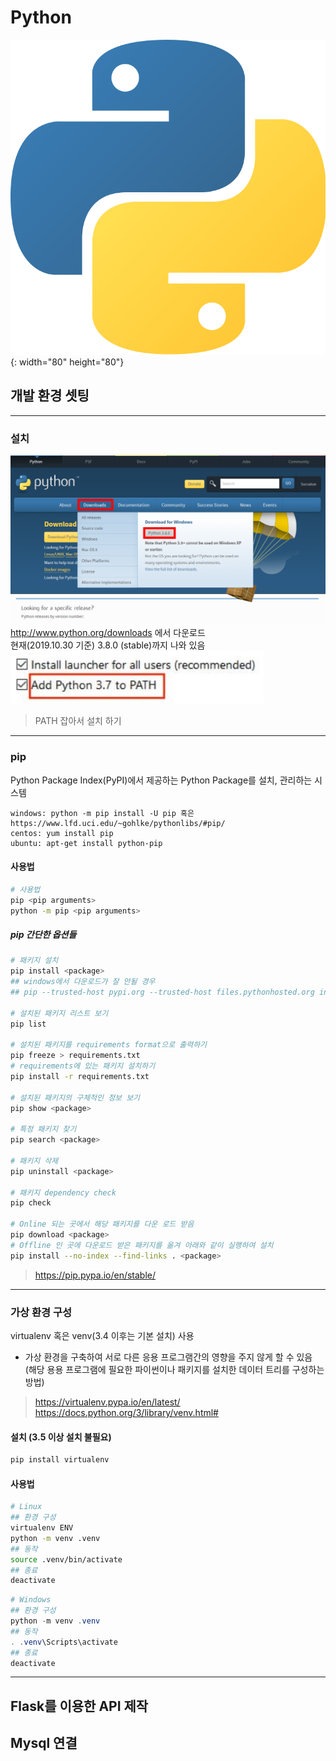 # Python
![Python기본그림](image/python.png){: width="80" height="80"}
## 개발 환경 셋팅
---
### 설치
![Python설치그림](image/python_install01.png)
http://www.python.org/downloads 에서 다운로드  
현재(2019.10.30 기준) 3.8.0 (stable)까지 나와 있음  
![Python설치그림](image/python_install02.jpg)
> PATH 잡아서 설치 하기
---

### pip
Python Package Index(PyPI)에서 제공하는 Python Package를 설치, 관리하는 시스템

```
windows: python -m pip install -U pip 혹은 https://www.lfd.uci.edu/~gohlke/pythonlibs/#pip/
centos: yum install pip
ubuntu: apt-get install python-pip
```
#### 사용법

```bash
# 사용법
pip <pip arguments> 
python -m pip <pip arguments>
```
##### pip 간단한 옵션들
``` bash
# 패키지 설치
pip install <package>
## windows에서 다운로드가 잘 안될 경우
## pip --trusted-host pypi.org --trusted-host files.pythonhosted.org install <package>

# 설치된 패키지 리스트 보기
pip list

# 설치된 패키지를 requirements format으로 출력하기
pip freeze > requirements.txt
# requirements에 있는 패키지 설치하기
pip install -r requirements.txt

# 설치된 패키지의 구체적인 정보 보기
pip show <package>

# 특정 패키지 찾기
pip search <package>

# 패키지 삭제
pip uninstall <package>

# 패키지 dependency check
pip check

# Online 되는 곳에서 해당 패키지를 다운 로드 받음
pip download <package>
# Offline 인 곳에 다운로드 받은 패키지를 옮겨 아래와 같이 실행하여 설치
pip install --no-index --find-links . <package>
```
> https://pip.pypa.io/en/stable/

---

### 가상 환경 구성
virtualenv 혹은 venv(3.4 이후는 기본 설치) 사용  
* 가상 환경을 구축하여 서로 다른 응용 프로그램간의 영향을 주지 않게 할 수 있음  
(해당 용용 프로그램에 필요한 파이썬이나 패키지를 설치한 데이터 트리를 구성하는 방법)
> https://virtualenv.pypa.io/en/latest/  
> https://docs.python.org/3/library/venv.html#


#### 설치 (3.5 이상 설치 불필요)
```bash
pip install virtualenv
```
#### 사용법
```bash
# Linux
## 환경 구성
virtualenv ENV
python -m venv .venv
## 동작
source .venv/bin/activate
## 종료
deactivate
```
```powershell
# Windows
## 환경 구성 
python -m venv .venv
## 동작
. .venv\Scripts\activate
## 종료
deactivate
```
---
## Flask를 이용한 API 제작

## Mysql 연결


